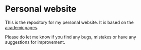 # Personal website

This is the repository for my personal website. It is based on the [academicpages](https://github.com/academicpages/academicpages.github.io).

Please do let me know if you find any bugs, mistakes or have any suggestions for improvement.
